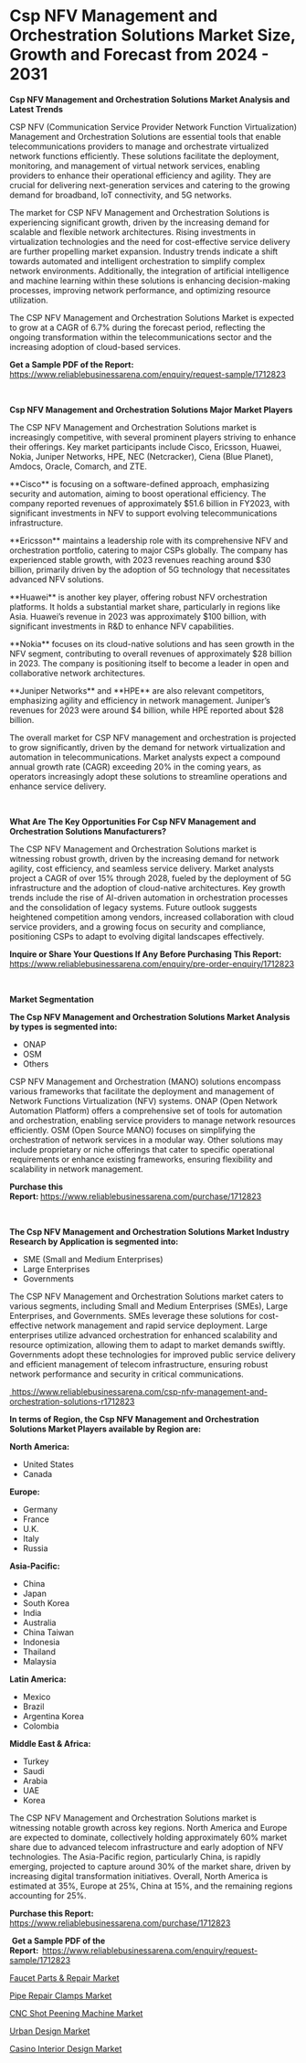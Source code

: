 <p><h1>Csp NFV Management and Orchestration Solutions Market Size, Growth and Forecast from 2024 - 2031</h1></p><p><strong>Csp NFV Management and Orchestration Solutions Market Analysis and Latest Trends</strong></p>
<p><p>CSP NFV (Communication Service Provider Network Function Virtualization) Management and Orchestration Solutions are essential tools that enable telecommunications providers to manage and orchestrate virtualized network functions efficiently. These solutions facilitate the deployment, monitoring, and management of virtual network services, enabling providers to enhance their operational efficiency and agility. They are crucial for delivering next-generation services and catering to the growing demand for broadband, IoT connectivity, and 5G networks.</p><p>The market for CSP NFV Management and Orchestration Solutions is experiencing significant growth, driven by the increasing demand for scalable and flexible network architectures. Rising investments in virtualization technologies and the need for cost-effective service delivery are further propelling market expansion. Industry trends indicate a shift towards automated and intelligent orchestration to simplify complex network environments. Additionally, the integration of artificial intelligence and machine learning within these solutions is enhancing decision-making processes, improving network performance, and optimizing resource utilization.</p><p>The CSP NFV Management and Orchestration Solutions Market is expected to grow at a CAGR of 6.7% during the forecast period, reflecting the ongoing transformation within the telecommunications sector and the increasing adoption of cloud-based services.</p></p>
<p><strong>Get a Sample PDF of the Report:&nbsp;</strong> <a href="https://www.reliablebusinessarena.com/enquiry/request-sample/1712823?utm_campaign=1552&utm_medium=2&utm_source=Github&utm_content=ia&utm_term=22102024&utm_id=csp-nfv-management-and-orchestration-solutions">https://www.reliablebusinessarena.com/enquiry/request-sample/1712823</a></p>
<p>&nbsp;</p>
<p><strong>Csp NFV Management and Orchestration Solutions Major Market Players</strong></p>
<p><p>The CSP NFV Management and Orchestration Solutions market is increasingly competitive, with several prominent players striving to enhance their offerings. Key market participants include Cisco, Ericsson, Huawei, Nokia, Juniper Networks, HPE, NEC (Netcracker), Ciena (Blue Planet), Amdocs, Oracle, Comarch, and ZTE. </p><p>**Cisco** is focusing on a software-defined approach, emphasizing security and automation, aiming to boost operational efficiency. The company reported revenues of approximately $51.6 billion in FY2023, with significant investments in NFV to support evolving telecommunications infrastructure.</p><p>**Ericsson** maintains a leadership role with its comprehensive NFV and orchestration portfolio, catering to major CSPs globally. The company has experienced stable growth, with 2023 revenues reaching around $30 billion, primarily driven by the adoption of 5G technology that necessitates advanced NFV solutions.</p><p>**Huawei** is another key player, offering robust NFV orchestration platforms. It holds a substantial market share, particularly in regions like Asia. Huawei’s revenue in 2023 was approximately $100 billion, with significant investments in R&D to enhance NFV capabilities.</p><p>**Nokia** focuses on its cloud-native solutions and has seen growth in the NFV segment, contributing to overall revenues of approximately $28 billion in 2023. The company is positioning itself to become a leader in open and collaborative network architectures.</p><p>**Juniper Networks** and **HPE** are also relevant competitors, emphasizing agility and efficiency in network management. Juniper’s revenues for 2023 were around $4 billion, while HPE reported about $28 billion.</p><p>The overall market for CSP NFV management and orchestration is projected to grow significantly, driven by the demand for network virtualization and automation in telecommunications. Market analysts expect a compound annual growth rate (CAGR) exceeding 20% in the coming years, as operators increasingly adopt these solutions to streamline operations and enhance service delivery.</p></p>
<p>&nbsp;</p>
<p><strong>What Are The Key Opportunities For Csp NFV Management and Orchestration Solutions Manufacturers?</strong></p>
<p><p>The CSP NFV Management and Orchestration Solutions market is witnessing robust growth, driven by the increasing demand for network agility, cost efficiency, and seamless service delivery. Market analysts project a CAGR of over 15% through 2028, fueled by the deployment of 5G infrastructure and the adoption of cloud-native architectures. Key growth trends include the rise of AI-driven automation in orchestration processes and the consolidation of legacy systems. Future outlook suggests heightened competition among vendors, increased collaboration with cloud service providers, and a growing focus on security and compliance, positioning CSPs to adapt to evolving digital landscapes effectively.</p></p>
<p><strong>Inquire or Share Your Questions If Any Before Purchasing This Report:</strong> <a href="https://www.reliablebusinessarena.com/enquiry/pre-order-enquiry/1712823?utm_campaign=1552&utm_medium=2&utm_source=Github&utm_content=ia&utm_term=22102024&utm_id=csp-nfv-management-and-orchestration-solutions">https://www.reliablebusinessarena.com/enquiry/pre-order-enquiry/1712823</a></p>
<p>&nbsp;</p>
<p><strong>Market Segmentation</strong></p>
<p><strong>The Csp NFV Management and Orchestration Solutions Market Analysis by types is segmented into:</strong></p>
<p><ul><li>ONAP</li><li>OSM</li><li>Others</li></ul></p>
<p><p>CSP NFV Management and Orchestration (MANO) solutions encompass various frameworks that facilitate the deployment and management of Network Functions Virtualization (NFV) systems. ONAP (Open Network Automation Platform) offers a comprehensive set of tools for automation and orchestration, enabling service providers to manage network resources efficiently. OSM (Open Source MANO) focuses on simplifying the orchestration of network services in a modular way. Other solutions may include proprietary or niche offerings that cater to specific operational requirements or enhance existing frameworks, ensuring flexibility and scalability in network management.</p></p>
<p><strong>Purchase this Report:&nbsp;</strong><a href="https://www.reliablebusinessarena.com/purchase/1712823?utm_campaign=1552&utm_medium=2&utm_source=Github&utm_content=ia&utm_term=22102024&utm_id=csp-nfv-management-and-orchestration-solutions">https://www.reliablebusinessarena.com/purchase/1712823</a></p>
<p>&nbsp;</p>
<p><strong>The Csp NFV Management and Orchestration Solutions Market Industry Research by Application is segmented into:</strong></p>
<p><ul><li>SME (Small and Medium Enterprises)</li><li>Large Enterprises</li><li>Governments</li></ul></p>
<p><p>The CSP NFV Management and Orchestration Solutions market caters to various segments, including Small and Medium Enterprises (SMEs), Large Enterprises, and Governments. SMEs leverage these solutions for cost-effective network management and rapid service deployment. Large enterprises utilize advanced orchestration for enhanced scalability and resource optimization, allowing them to adapt to market demands swiftly. Governments adopt these technologies for improved public service delivery and efficient management of telecom infrastructure, ensuring robust network performance and security in critical communications.</p></p>
<p><a href="https://www.reliablebusinessarena.com/csp-nfv-management-and-orchestration-solutions-r1712823?utm_campaign=1552&utm_medium=2&utm_source=Github&utm_content=ia&utm_term=22102024&utm_id=csp-nfv-management-and-orchestration-solutions">&nbsp;https://www.reliablebusinessarena.com/csp-nfv-management-and-orchestration-solutions-r1712823</a></p>
<p><strong>In terms of Region, the Csp NFV Management and Orchestration Solutions Market Players available by Region are:</strong></p>
<p>
    <p> <strong> North America: </strong>
        <ul>
            <li>United States</li>
            <li>Canada</li>
        </ul>
        </p> 
    <p> <strong> Europe: </strong>
        <ul>
            <li>Germany</li>
            <li>France</li>
            <li>U.K.</li>
            <li>Italy</li>
            <li>Russia</li>
        </ul>
        </p> 
    <p> <strong> Asia-Pacific: </strong>
        <ul>
            <li>China</li>
            <li>Japan</li>
            <li>South Korea</li>
            <li>India</li>
            <li>Australia</li>
            <li>China Taiwan</li>
            <li>Indonesia</li>
            <li>Thailand</li>
            <li>Malaysia</li>
        </ul>
        </p> 
    <p> <strong> Latin America: </strong>
        <ul>
            <li>Mexico</li>
            <li>Brazil</li>
            <li>Argentina Korea</li>
            <li>Colombia</li>
        </ul>
        </p> 
    <p> <strong> Middle East & Africa: </strong>
        <ul>
            <li>Turkey</li>
            <li>Saudi</li>
            <li>Arabia</li>
            <li>UAE</li>
            <li>Korea</li>
        </ul>
    </p>
    </p>
<p><p>The CSP NFV Management and Orchestration Solutions market is witnessing notable growth across key regions. North America and Europe are expected to dominate, collectively holding approximately 60% market share due to advanced telecom infrastructure and early adoption of NFV technologies. The Asia-Pacific region, particularly China, is rapidly emerging, projected to capture around 30% of the market share, driven by increasing digital transformation initiatives. Overall, North America is estimated at 35%, Europe at 25%, China at 15%, and the remaining regions accounting for 25%.</p></p>
<p><strong>Purchase this Report: </strong><a href="https://www.reliablebusinessarena.com/purchase/1712823?utm_campaign=1552&utm_medium=2&utm_source=Github&utm_content=ia&utm_term=22102024&utm_id=csp-nfv-management-and-orchestration-solutions">https://www.reliablebusinessarena.com/purchase/1712823</a></p>
<p>&nbsp;<strong>Get a Sample PDF of the Report:&nbsp;&nbsp;</strong><a href="https://www.reliablebusinessarena.com/enquiry/request-sample/1712823?utm_campaign=1552&utm_medium=2&utm_source=Github&utm_content=ia&utm_term=22102024&utm_id=csp-nfv-management-and-orchestration-solutions">https://www.reliablebusinessarena.com/enquiry/request-sample/1712823</a></p>
<p><strong></strong></p>
<p><p><a href="https://www.linkedin.com/pulse/faucet-parts-repair-market-trends-detailed-study-its-segmentation-exd6f?utm_campaign=1552&utm_medium=2&utm_source=Github&utm_content=ia&utm_term=22102024&utm_id=csp-nfv-management-and-orchestration-solutions">Faucet Parts & Repair Market</a></p><p><a href="https://www.linkedin.com/pulse/mapping-pipe-repair-clamps-market-trends-challenges-breakthroughs-83klf?utm_campaign=1552&utm_medium=2&utm_source=Github&utm_content=ia&utm_term=22102024&utm_id=csp-nfv-management-and-orchestration-solutions">Pipe Repair Clamps Market</a></p><p><a href="https://issuu.com/reportprime-2/docs/cnc-shot-peening-machine-market-siz_3bcf197793b8c5?utm_campaign=1552&utm_medium=2&utm_source=Github&utm_content=ia&utm_term=22102024&utm_id=csp-nfv-management-and-orchestration-solutions">CNC Shot Peening Machine Market</a></p><p><a href="https://www.linkedin.com/pulse/urban-design-market-global-regional-analysis-focus-end-p9ixf?utm_campaign=1552&utm_medium=2&utm_source=Github&utm_content=ia&utm_term=22102024&utm_id=csp-nfv-management-and-orchestration-solutions">Urban Design Market</a></p><p><a href="https://www.linkedin.com/pulse/emerging-casino-interior-design-market-opportunities-analysis-ukmef?utm_campaign=1552&utm_medium=2&utm_source=Github&utm_content=ia&utm_term=22102024&utm_id=csp-nfv-management-and-orchestration-solutions">Casino Interior Design Market</a></p></p>
